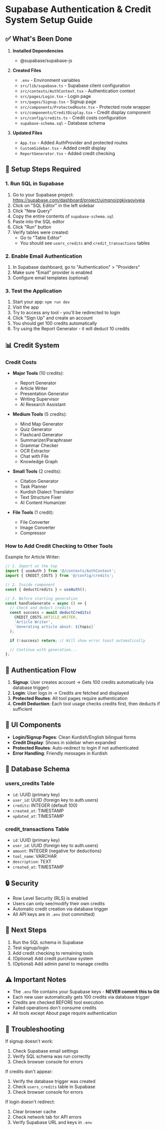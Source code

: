 # Supabase Authentication & Credit System Setup Guide

## ✅ What's Been Done

1. **Installed Dependencies**
   - @supabase/supabase-js

2. **Created Files**
   - `.env` - Environment variables
   - `src/lib/supabase.ts` - Supabase client configuration
   - `src/contexts/AuthContext.tsx` - Authentication context
   - `src/pages/Login.tsx` - Login page
   - `src/pages/Signup.tsx` - Signup page
   - `src/components/ProtectedRoute.tsx` - Protected route wrapper
   - `src/components/CreditDisplay.tsx` - Credit display component
   - `src/config/credits.ts` - Credit costs configuration
   - `supabase-schema.sql` - Database schema

3. **Updated Files**
   - `App.tsx` - Added AuthProvider and protected routes
   - `CustomSidebar.tsx` - Added credit display
   - `ReportGenerator.tsx` - Added credit checking

## 🔧 Setup Steps Required

### 1. Run SQL in Supabase

1. Go to your Supabase project: https://supabase.com/dashboard/project/ujmqnoizgkjvaoyiyeia
2. Click on "SQL Editor" in the left sidebar
3. Click "New Query"
4. Copy the entire contents of `supabase-schema.sql`
5. Paste into the SQL editor
6. Click "Run" button
7. Verify tables were created:
   - Go to "Table Editor"
   - You should see `users_credits` and `credit_transactions` tables

### 2. Enable Email Authentication

1. In Supabase dashboard, go to "Authentication" > "Providers"
2. Make sure "Email" provider is enabled
3. Configure email templates (optional)

### 3. Test the Application

1. Start your app: `npm run dev`
2. Visit the app
3. Try to access any tool - you'll be redirected to login
4. Click "Sign Up" and create an account
5. You should get 100 credits automatically
6. Try using the Report Generator - it will deduct 10 credits

## 📊 Credit System

### Credit Costs
- **Major Tools** (10 credits):
  - Report Generator
  - Article Writer
  - Presentation Generator
  - Writing Supervisor
  - AI Research Assistant

- **Medium Tools** (5 credits):
  - Mind Map Generator
  - Quiz Generator
  - Flashcard Generator
  - Summarizer/Paraphraser
  - Grammar Checker
  - OCR Extractor
  - Chat with File
  - Knowledge Graph

- **Small Tools** (2 credits):
  - Citation Generator
  - Task Planner
  - Kurdish Dialect Translator
  - Text Structure Fixer
  - AI Content Humanizer

- **File Tools** (1 credit):
  - File Converter
  - Image Converter
  - Compressor

### How to Add Credit Checking to Other Tools

Example for Article Writer:

```typescript
// 1. Import at the top
import { useAuth } from '@/contexts/AuthContext';
import { CREDIT_COSTS } from '@/config/credits';

// 2. Inside component
const { deductCredits } = useAuth();

// 3. Before starting generation
const handleGenerate = async () => {
  // Check and deduct credits
  const success = await deductCredits(
    CREDIT_COSTS.ARTICLE_WRITER,
    'Article Writer',
    `Generating article about: ${topic}`
  );

  if (!success) return; // Will show error toast automatically

  // Continue with generation...
};
```

## 🔐 Authentication Flow

1. **Signup**: User creates account → Gets 100 credits automatically (via database trigger)
2. **Login**: User logs in → Credits are fetched and displayed
3. **Protected Routes**: All tool pages require authentication
4. **Credit Deduction**: Each tool usage checks credits first, then deducts if sufficient

## 🎨 UI Components

- **Login/Signup Pages**: Clean Kurdish/English bilingual forms
- **Credit Display**: Shows in sidebar when expanded
- **Protected Routes**: Auto-redirect to login if not authenticated
- **Error Handling**: Friendly messages in Kurdish

## 📝 Database Schema

### users_credits Table
- `id`: UUID (primary key)
- `user_id`: UUID (foreign key to auth.users)
- `credits`: INTEGER (default 100)
- `created_at`: TIMESTAMP
- `updated_at`: TIMESTAMP

### credit_transactions Table
- `id`: UUID (primary key)
- `user_id`: UUID (foreign key to auth.users)
- `amount`: INTEGER (negative for deductions)
- `tool_name`: VARCHAR
- `description`: TEXT
- `created_at`: TIMESTAMP

## 🔒 Security

- Row Level Security (RLS) is enabled
- Users can only see/modify their own credits
- Automatic credit creation via database trigger
- All API keys are in `.env` (not committed)

## 🚀 Next Steps

1. Run the SQL schema in Supabase
2. Test signup/login
3. Add credit checking to remaining tools
4. (Optional) Add credit purchase system
5. (Optional) Add admin panel to manage credits

## ⚠️ Important Notes

- The `.env` file contains your Supabase keys - **NEVER commit this to Git**
- Each new user automatically gets 100 credits via database trigger
- Credits are checked BEFORE tool execution
- Failed operations don't consume credits
- All tools except About page require authentication

## 🐛 Troubleshooting

If signup doesn't work:
1. Check Supabase email settings
2. Verify SQL schema was run correctly
3. Check browser console for errors

If credits don't appear:
1. Verify the database trigger was created
2. Check `users_credits` table in Supabase
3. Check browser console for errors

If login doesn't redirect:
1. Clear browser cache
2. Check network tab for API errors
3. Verify Supabase URL and keys in `.env`
